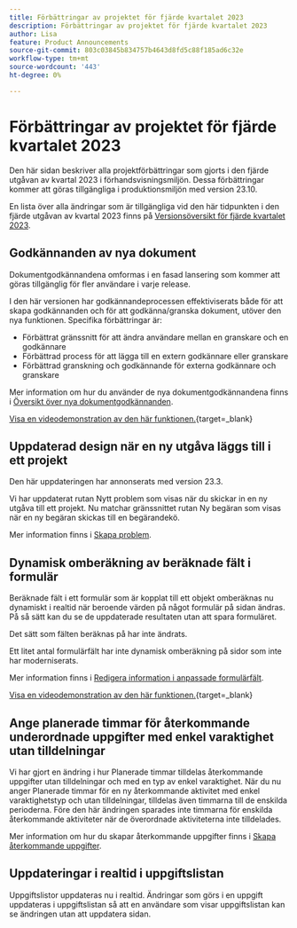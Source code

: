 ```yaml
---
title: Förbättringar av projektet för fjärde kvartalet 2023
description: Förbättringar av projektet för fjärde kvartalet 2023
author: Lisa
feature: Product Announcements
source-git-commit: 803c03845b834757b4643d8fd5c88f185ad6c32e
workflow-type: tm+mt
source-wordcount: '443'
ht-degree: 0%

---
```


# Förbättringar av projektet för fjärde kvartalet 2023

Den här sidan beskriver alla projektförbättringar som gjorts i den fjärde utgåvan av kvartal 2023 i förhandsvisningsmiljön. Dessa förbättringar kommer att göras tillgängliga i produktionsmiljön med version 23.10.

En lista över alla ändringar som är tillgängliga vid den här tidpunkten i den fjärde utgåvan av kvartal 2023 finns på [Versionsöversikt för fjärde kvartalet 2023](/help/quicksilver/product-announcements/product-releases/23-q4-release-activity/23-q4-release-overview.md).

## Godkännanden av nya dokument

Dokumentgodkännandena omformas i en fasad lansering som kommer att göras tillgänglig för fler användare i varje release.

I den här versionen har godkännandeprocessen effektiviserats både för att skapa godkännanden och för att godkänna/granska dokument, utöver den nya funktionen. Specifika förbättringar är:

* Förbättrat gränssnitt för att ändra användare mellan en granskare och en godkännare
* Förbättrad process för att lägga till en extern godkännare eller granskare
* Förbättrad granskning och godkännande för externa godkännare och granskare

Mer information om hur du använder de nya dokumentgodkännandena finns i [Översikt över nya dokumentgodkännanden](/help/quicksilver/review-and-approve-work/document-reviews-and-approvals/document-approvals-overview.md).

[Visa en videodemonstration av den här funktionen.](https://video.tv.adobe.com/v/3424867){target=_blank}

## Uppdaterad design när en ny utgåva läggs till i ett projekt

Den här uppdateringen har annonserats med version 23.3.

Vi har uppdaterat rutan Nytt problem som visas när du skickar in en ny utgåva till ett projekt. Nu matchar gränssnittet rutan Ny begäran som visas när en ny begäran skickas till en begärandekö.

Mer information finns i [Skapa problem](/help/quicksilver/manage-work/issues/manage-issues/create-issues.md).

## Dynamisk omberäkning av beräknade fält i formulär

Beräknade fält i ett formulär som är kopplat till ett objekt omberäknas nu dynamiskt i realtid när beroende värden på något formulär på sidan ändras. På så sätt kan du se de uppdaterade resultaten utan att spara formuläret.

Det sätt som fälten beräknas på har inte ändrats.

Ett litet antal formulärfält har inte dynamisk omberäkning på sidor som inte har moderniserats.

Mer information finns i [Redigera information i anpassade formulärfält](/help/quicksilver/workfront-basics/work-with-custom-forms/edit-custom-forms.md).

[Visa en videodemonstration av den här funktionen.](https://video.tv.adobe.com/v/3422678/){target=_blank}

## Ange planerade timmar för återkommande underordnade uppgifter med enkel varaktighet utan tilldelningar

Vi har gjort en ändring i hur Planerade timmar tilldelas återkommande uppgifter utan tilldelningar och med en typ av enkel varaktighet. När du nu anger Planerade timmar för en ny återkommande aktivitet med enkel varaktighetstyp och utan tilldelningar, tilldelas även timmarna till de enskilda perioderna. Före den här ändringen sparades inte timmarna för enskilda återkommande aktiviteter när de överordnade aktiviteterna inte tilldelades.

Mer information om hur du skapar återkommande uppgifter finns i [Skapa återkommande uppgifter](/help/quicksilver/manage-work/tasks/create-tasks/create-recurring-tasks.md).

## Uppdateringar i realtid i uppgiftslistan

Uppgiftslistor uppdateras nu i realtid. Ändringar som görs i en uppgift uppdateras i uppgiftslistan så att en användare som visar uppgiftslistan kan se ändringen utan att uppdatera sidan.
